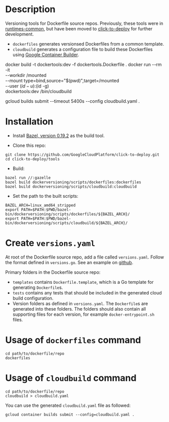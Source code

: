 # Description

Versioning tools for Dockerfile source repos. Previously, these tools were in  [runtimes-common](https://github.com/GoogleCloudPlatform/runtimes-common/tree/b39744e5a8588beba847a271e379b864a6ac2939), but have been moved to [click-to-deploy](https://github.com/GoogleCloudPlatform/click-to-deploy) for further development.

- `dockerfiles` generates versionsed Dockerfiles from a common template.
- `cloudbuild` generates a configuration file to build these Dockerfiles using
  [Google Container Builder](https://cloud.google.com/container-builder/docs/).

docker build -t dockertools:dev -f dockertools.Dockerfile .
docker run --rm -it \
  --workdir /mounted \
  --mount type=bind,source="$(pwd)",target=/mounted \
  --user $(id -u):$(id -g) \
  dockertools:dev /bin/cloudbuild

gcloud builds submit --timeout 5400s --config cloudbuild.yaml .


# Installation

- Install [Bazel, version 0.19.2](https://bazel.build) as the build tool.

- Clone this repo:

``` shell
git clone https://github.com/GoogleCloudPlatform/click-to-deploy.git
cd click-to-deploy/tools
```

- Build:

``` shell
bazel run //:gazelle
bazel build dockerversioning/scripts/dockerfiles:dockerfiles
bazel build dockerversioning/scripts/cloudbuild:cloudbuild
```

- Set the path to the built scripts:

``` shell
BAZEL_ARCH=linux_amd64_stripped
export PATH=$PATH:$PWD/bazel-bin/dockerversioning/scripts/dockerfiles/${BAZEL_ARCH}/
export PATH=$PATH:$PWD/bazel-bin/dockerversioning/scripts/cloudbuild/${BAZEL_ARCH}/
```

# Create `versions.yaml`

At root of the Dockerfile source repo, add a file called `versions.yaml`.
Follow the format defined in `versions.go`. See an example on
[github](https://github.com/GoogleCloudPlatform/mysql-docker).

Primary folders in the Dockerfile source repo:

- `templates` contains `Dockerfile.template`, which is a Go template for
  generating `Dockerfile`s.
- `tests` contains any tests that should be included in the generated cloud
  build configuration.
- Version folders as defined in `versions.yaml`. The `Dockerfile`s are
  generated into these folders. The folders should also contain all
  supporting files for each version, for example `docker-entrypoint.sh` files.

# Usage of `dockerfiles` command

``` shell
cd path/to/dockerfile/repo
dockerfiles
```

# Usage of `cloudbuild` command

``` shell
cd path/to/dockerfile/repo
cloudbuild > cloudbuild.yaml
```

You can use the generated `cloudbuild.yaml` file as followed:

``` shell
gcloud container builds submit --config=cloudbuild.yaml .
```
